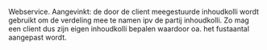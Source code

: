 Webservice. Aangevinkt: de door de client meegestuurde inhoudkolli wordt gebruikt om de verdeling mee te namen ipv de partij inhoudkolli. Zo mag een client dus zijn eigen inhoudkolli bepalen waardoor oa. het fustaantal aangepast wordt.
